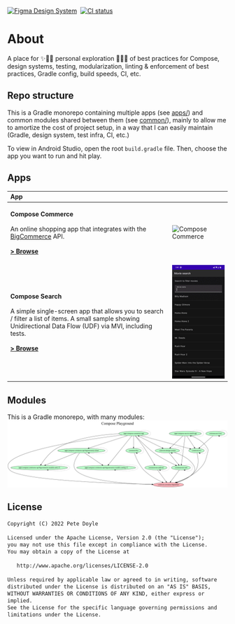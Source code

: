 [![Figma Design System](https://img.shields.io/badge/Figma-Design%20System-10A171.svg?style=for-the-badge-small&logo=figma)](https://www.figma.com/file/iJbFMd9ZzU2U9iQZ0nk72t/Fractal-Foundations)&nbsp;
[![CI status](https://github.com/petedoyle/compose-exploration/actions/workflows/ci.yml/badge.svg)](https://github.com/petedoyle/compose-exploration/actions/workflows/ci.yml)&nbsp;

# About
A place for ✨👨‍🔬 personal exploration 👩‍🔬✨ of best practices for Compose, design systems, testing, modularization, linting & enforcement of best practices, Gradle config, build speeds, CI, etc.


## Repo structure
This is a Gradle monorepo containing multiple apps (see [apps/](apps)) and common modules shared between them (see [common/](common/)), mainly to allow me to amortize the cost of project setup, in a way that I can easily maintain (Gradle, design system, test infra, CI, etc.)

To view in Android Studio, open the root `build.gradle` file. Then, choose the app you want to run and hit play.

## Apps
| App  |                                                                                            |
|:-----|--------------------------------------------------------------------------------------------|
| <br>**Compose Commerce**<br><br> An online shopping app that integrates with the [BigCommerce](https://www.bigcommerce.com) API. <br><br> **[> Browse](apps/compose-commerce/)**<br><br> | <img src="utils/art/readme/compose-commerce.gif" alt="Compose Commerce" width="240"></img> |
| <br>**Compose Search**<br><br>A simple single-screen app that allows you to search / filter a list of items. A small sample showing Unidirectional Data Flow (UDF) via MVI, including tests.<br><br>**[> Browse](apps/compose-search)** <br><br> | <img src="utils/art/readme/compose-search.gif" alt="Compose Search" width="240"></img>     |

## Modules
This is a Gradle monorepo, with many modules:
![Modules Graph](/utils/art/project.dot.png)

## License
```
Copyright (C) 2022 Pete Doyle

Licensed under the Apache License, Version 2.0 (the "License");
you may not use this file except in compliance with the License.
You may obtain a copy of the License at

   http://www.apache.org/licenses/LICENSE-2.0

Unless required by applicable law or agreed to in writing, software
distributed under the License is distributed on an "AS IS" BASIS,
WITHOUT WARRANTIES OR CONDITIONS OF ANY KIND, either express or implied.
See the License for the specific language governing permissions and
limitations under the License.
```

